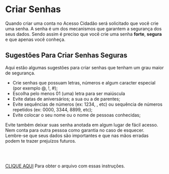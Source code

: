 # Criar Senhas
Quando criar uma conta no Acesso Cidadão será solicitado que você crie uma senha. A senha é um dos mecanismos que garantem a segurança dos seus dados. 
Sendo assim é preciso que você crie uma senha **forte**, **segura** e que apenas você conheça.  

## Sugestões Para Criar Senhas Seguras
Aqui estão algumas sugestões para criar senhas que tenham um grau maior de segurança.  
- Crie senhas que possuam letras, números e algum caracter especial (por exemplo @, !, #);
- Escolha pelo menos 01 (uma) letra para ser maiúscula
- Evite datas de aniversários; a sua ou a de parentes;
- Evite sequências de números (ex: 1234, , etc) ou sequência de números repetidos (ex: 0000, 3344, 8899, etc);
- Evite colocar o seu nome ou o nome de pessoas conhecidas;  

Evite também deixar suas senha anotada em algum lugar de fácil acesso. Nem conta para outra pessoa como garantia no caso de esquecer.  
Lembre-se que seus dados são importantes e que nas mãos erradas podem te trazer prejuízos futuros.  


&nbsp;  
&nbsp;  

[CLIQUE AQUI](../_arquivos/DuvidasSenhas.pdf) Para obter o arquivo com essas instruções.